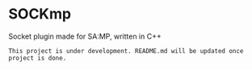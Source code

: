 # SOCKmp
Socket plugin made for SA:MP, written in C++

`This project is under development. README.md will be updated once project is done.`